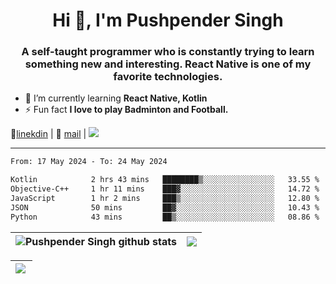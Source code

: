 <h1 align="center">Hi 👋, I'm Pushpender Singh</h1>
<h3 align="center">A self-taught programmer who is constantly trying to learn something new and interesting. React Native is one of my favorite technologies.</h3>

- 🌱 I’m currently learning **React Native, Kotlin**
- ⚡ Fun fact **I love to play Badminton and Football.**

👔[linekdin](https://www.linkedin.com/in/pushpender-singh-240061202/) | 📧 [mail](mailto:pushpendersingh694@gmail.com) | 
<a href="https://github.com/pushpender-singh-ap/pushpender-singh-ap">
    <img src="https://komarev.com/ghpvc/?username=pushpender-singh-ap&style=for-the-badge">
</a>


---

<!--START_SECTION:waka-->

```txt
From: 17 May 2024 - To: 24 May 2024

Kotlin            2 hrs 43 mins   ████████▒░░░░░░░░░░░░░░░░   33.55 %
Objective-C++     1 hr 11 mins    ███▓░░░░░░░░░░░░░░░░░░░░░   14.72 %
JavaScript        1 hr 2 mins     ███▒░░░░░░░░░░░░░░░░░░░░░   12.80 %
JSON              50 mins         ██▓░░░░░░░░░░░░░░░░░░░░░░   10.43 %
Python            43 mins         ██▒░░░░░░░░░░░░░░░░░░░░░░   08.86 %
```

<!--END_SECTION:waka-->


| <a><img align="center" src="https://github-readme-stats-iota-ecru-15.vercel.app/api?username=pushpender-singh-ap&show_icons=true&include_all_commits=true&theme=buefy&hide_border=true" alt="Pushpender Singh github stats" /></a> | <a><img align="center" src="https://github-readme-stats-iota-ecru-15.vercel.app/api/top-langs/?username=pushpender-singh-ap&layout=compact&theme=buefy&hide_border=true" /></a> |
| ------------- | ------------- |

| <a> <img align="left" src="https://github-readme-streak-stats.herokuapp.com/?user=pushpender-singh-ap" /></br> </a> |
| ------------- |
